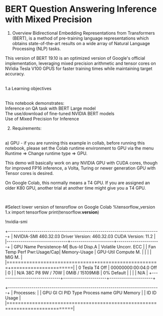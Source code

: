 # BERT Question Answering Inference with Mixed Precision

1. Overview
Bidirectional Embedding Representations from Transformers (BERT), is a method of pre-training language representations which obtains state-of-the-art results on a wide array of Natural Language Processing (NLP) tasks.

This version of BERT 19.10 is an optimized version of Google's official implementation, leveraging mixed precision arithmetic and tensor cores on NVidia Tesla V100 GPUS for faster training times while maintaining target accuracy.

</br>1.a Learning objectives

</br>This notebook demonstrates:
</br>Inference on QA task with BERT Large model
</br>The use/download of fine-tuned NVIDIA BERT models
</br>Use of Mixed Precision for Inference

2. Requirements:


</br> a) GPU -  if you are running this example in collab, before running this notebook, please set the Colab runtime environment to GPU via the menu Runtime => Change runtime type => GPU.

This demo will basically work on any NVIDIA GPU with CUDA cores, though for improved FP16 inference, a Volta, Turing or newer generation GPU with Tensor cores is desired. 

On Google Colab, this normally means a T4 GPU. If you are assigned an older K80 GPU, another trial at another time might give you a T4 GPU.

</br>

#Select lower version of tensroflow on Google Colab
%tensorflow_version 1.x
import tensorflow
print(tensorflow.__version__)

!nvidia-smi

+-----------------------------------------------------------------------------+
| NVIDIA-SMI 460.32.03    Driver Version: 460.32.03    CUDA Version: 11.2     |
|-------------------------------+----------------------+----------------------+
| GPU  Name        Persistence-M| Bus-Id        Disp.A | Volatile Uncorr. ECC |
| Fan  Temp  Perf  Pwr:Usage/Cap|         Memory-Usage | GPU-Util  Compute M. |
|                               |                      |               MIG M. |
|===============================+======================+======================|
|   0  Tesla T4            Off  | 00000000:00:04.0 Off |                    0 |
| N/A   38C    P8     9W /  70W |      0MiB / 15109MiB |      0%      Default |
|                               |                      |                  N/A |
+-------------------------------+----------------------+----------------------+
                                                                               
+-----------------------------------------------------------------------------+
| Processes:                                                                  |
|  GPU   GI   CI        PID   Type   Process name                  GPU Memory |
|        ID   ID                                                   Usage      |
|=============================================================================|

